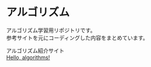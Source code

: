 # アルゴリズム

アルゴリズム学習用リポジトリです。  
参考サイトを元にコーディングした内容をまとめています。  

アルゴリズム紹介サイト  
[Hello, algorithms!](https://the-algorithms.com/)  
